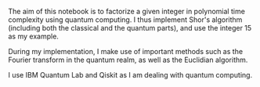 The aim of this notebook is to factorize a given integer in polynomial time complexity using quantum computing. I thus implement Shor's algorithm (including both the classical and the quantum parts), and use the integer 15 as my example. 

During my implementation, I make use of important methods such as the Fourier transform in the quantum realm, as well as the Euclidian algorithm.

I use IBM Quantum Lab and Qiskit as I am dealing with quantum computing. 

